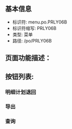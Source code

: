 
## 基本信息

- 标识符: menu.po.PRLY06B
- 标识符缩写: PRLY06B
- 类型: 菜单
- 路径: /po/PRLY06B

## 页面功能描述：





## 按钮列表:


### 明细计划退回



### 导出



### 查询


